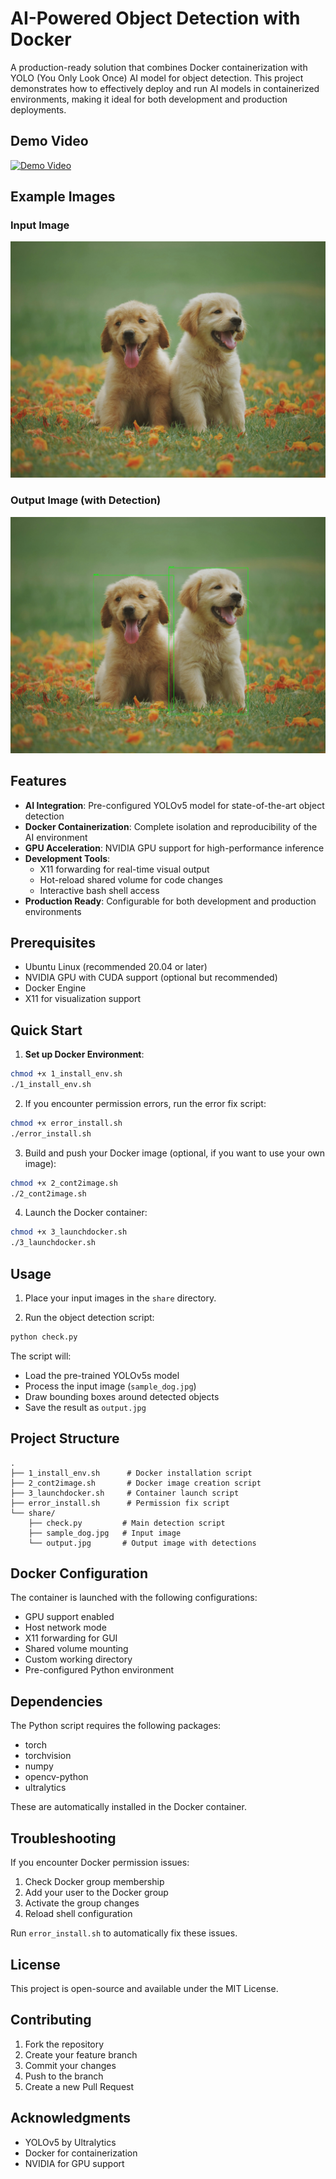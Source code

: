 # AI-Powered Object Detection with Docker

A production-ready solution that combines Docker containerization with YOLO (You Only Look Once) AI model for object detection. This project demonstrates how to effectively deploy and run AI models in containerized environments, making it ideal for both development and production deployments.

## Demo Video
[![Demo Video](https://img.youtube.com/vi/dJ-MKednFdY/0.jpg)](https://youtu.be/dJ-MKednFdY?si=BkotcaPBNE7lH1Ii)

## Example Images

### Input Image
![Sample Dog Input](share/sample_dog.jpg)

### Output Image (with Detection)
![Detection Result](share/sample_output.jpg)

## Features

- **AI Integration**: Pre-configured YOLOv5 model for state-of-the-art object detection
- **Docker Containerization**: Complete isolation and reproducibility of the AI environment
- **GPU Acceleration**: NVIDIA GPU support for high-performance inference
- **Development Tools**:
  - X11 forwarding for real-time visual output
  - Hot-reload shared volume for code changes
  - Interactive bash shell access
- **Production Ready**: Configurable for both development and production environments

## Prerequisites

- Ubuntu Linux (recommended 20.04 or later)
- NVIDIA GPU with CUDA support (optional but recommended)
- Docker Engine
- X11 for visualization support

## Quick Start

1. **Set up Docker Environment**:
```bash
chmod +x 1_install_env.sh
./1_install_env.sh
```

2. If you encounter permission errors, run the error fix script:
```bash
chmod +x error_install.sh
./error_install.sh
```

3. Build and push your Docker image (optional, if you want to use your own image):
```bash
chmod +x 2_cont2image.sh
./2_cont2image.sh
```

4. Launch the Docker container:
```bash
chmod +x 3_launchdocker.sh
./3_launchdocker.sh
```

## Usage

1. Place your input images in the `share` directory.

2. Run the object detection script:
```python
python check.py
```

The script will:
- Load the pre-trained YOLOv5s model
- Process the input image (`sample_dog.jpg`)
- Draw bounding boxes around detected objects
- Save the result as `output.jpg`

## Project Structure

```
.
├── 1_install_env.sh      # Docker installation script
├── 2_cont2image.sh       # Docker image creation script
├── 3_launchdocker.sh     # Container launch script
├── error_install.sh      # Permission fix script
└── share/
    ├── check.py         # Main detection script
    ├── sample_dog.jpg   # Input image
    └── output.jpg       # Output image with detections
```

## Docker Configuration

The container is launched with the following configurations:
- GPU support enabled
- Host network mode
- X11 forwarding for GUI
- Shared volume mounting
- Custom working directory
- Pre-configured Python environment

## Dependencies

The Python script requires the following packages:
- torch
- torchvision
- numpy
- opencv-python
- ultralytics

These are automatically installed in the Docker container.

## Troubleshooting

If you encounter Docker permission issues:
1. Check Docker group membership
2. Add your user to the Docker group
3. Activate the group changes
4. Reload shell configuration

Run `error_install.sh` to automatically fix these issues.

## License

This project is open-source and available under the MIT License.

## Contributing

1. Fork the repository
2. Create your feature branch
3. Commit your changes
4. Push to the branch
5. Create a new Pull Request

## Acknowledgments

- YOLOv5 by Ultralytics
- Docker for containerization
- NVIDIA for GPU support
```